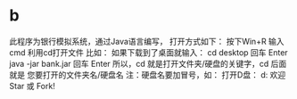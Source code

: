 # b
此程序为银行模拟系统，通过Java语言编写，
打开方式如下：
按下Win+R 输入cmd
利用cd打开文件
比如：
如果下载到了桌面就输入：
cd desktop 
回车 Enter
java -jar bank.jar
回车 Enter
所以，cd 就是打开文件夹/硬盘的关键字，cd 后面就是 您要打开的文件夹名/硬盘名
注：硬盘名要加冒号，如：
打开D盘：
d:
欢迎Star 或 Fork!
